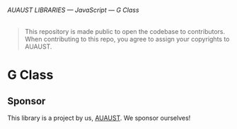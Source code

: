 ###### AUAUST LIBRARIES — JavaScript — G Class

> This repository is made public to open the codebase to contributors.
> When contributing to this repo, you agree to assign your copyrights to AUAUST.

# G Class

## Sponsor

This library is a project by us, [AUAUST](https://auaust.ch/). We sponsor ourselves!
